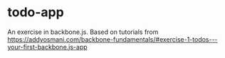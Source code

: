 # todo-app
An exercise in backbone.js. Based on tutorials from https://addyosmani.com/backbone-fundamentals/#exercise-1-todos---your-first-backbone.js-app

